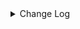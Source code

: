 <details><summary> Change Log </summary>

| Change | Commit | Version |
| --- | --- | --- |
|[Improve][Redis] Optimized Redis connection params (#8841)|https://github.com/apache/seatunnel/commit/e56f06cdf0| dev |
|[Improve] restruct connector common options (#8634)|https://github.com/apache/seatunnel/commit/f3499a6eeb| dev |
|[improve] update Redis connector config option (#8631)|https://github.com/apache/seatunnel/commit/f1c313eea6| dev |
|[Feature][Redis] Flush data when the time reaches checkpoint.interval and update test case (#8308)|https://github.com/apache/seatunnel/commit/e15757bcd7|2.3.9|
|Revert &quot;[Feature][Redis] Flush data when the time reaches checkpoint interval&quot; and &quot;[Feature][CDC] Add &#x27;schema-changes.enabled&#x27; options&quot; (#8278)|https://github.com/apache/seatunnel/commit/fcb2938286|2.3.9|
|[Feature][Redis] Flush data when the time reaches checkpoint.interval (#8198)|https://github.com/apache/seatunnel/commit/2e24941e6a|2.3.9|
|[Hotfix] Fix redis sink NPE (#8171)|https://github.com/apache/seatunnel/commit/6b9074e769|2.3.9|
|[Improve][dist]add shade check rule (#8136)|https://github.com/apache/seatunnel/commit/51ef800016|2.3.9|
|[Feature] [Connector-Redis] Redis connector support delete data (#7994)|https://github.com/apache/seatunnel/commit/02a35c3979|2.3.9|
|[Improve][Connector-V2] Redis support custom key and value (#7888)|https://github.com/apache/seatunnel/commit/ef2c3c7283|2.3.9|
|[Feature][Restapi] Allow metrics information to be associated to logical plan nodes (#7786)|https://github.com/apache/seatunnel/commit/6b7c53d03c|2.3.9|
|[improve][Redis]Redis scan command supports versions 5, 6, 7 (#7666)|https://github.com/apache/seatunnel/commit/6e70cbe334|2.3.8|
|[Improve][Connector] Add multi-table sink option check (#7360)|https://github.com/apache/seatunnel/commit/2489f6446b|2.3.7|
|[Feature][Core] Support using upstream table placeholders in sink options and auto replacement (#7131)|https://github.com/apache/seatunnel/commit/c4ca74122c|2.3.6|
|[Improve][Redis] Redis reader use scan cammnd instead of keys, single mode reader/writer support batch (#7087)|https://github.com/apache/seatunnel/commit/be37f05c07|2.3.6|
|[Feature][Kafka] Support multi-table source read  (#5992)|https://github.com/apache/seatunnel/commit/60104602d1|2.3.6|
|[Improve][Connector-V2]Support multi-table sink feature for redis (#6314)|https://github.com/apache/seatunnel/commit/fed89ae3fc|2.3.5|
|[Feature][Core] Upgrade flink source translation (#5100)|https://github.com/apache/seatunnel/commit/5aabb14a94|2.3.4|
|[Feature][Connector-V2] Support TableSourceFactory/TableSinkFactory on redis  (#5901)|https://github.com/apache/seatunnel/commit/e84dcb8c10|2.3.4|
|[Improve][Common] Introduce new error define rule (#5793)|https://github.com/apache/seatunnel/commit/9d1b2582b2|2.3.4|
|[Improve] Remove use `SeaTunnelSink::getConsumedType` method and mark it as deprecated (#5755)|https://github.com/apache/seatunnel/commit/8de7408100|2.3.4|
|[Improve][Connector-v2][Redis] Redis support select db (#5570)|https://github.com/apache/seatunnel/commit/77fbbbd0ee|2.3.4|
|Support config column/primaryKey/constraintKey in schema (#5564)|https://github.com/apache/seatunnel/commit/eac76b4e50|2.3.4|
|[Feature][Connector-v2][RedisSink]Support redis to set expiration time. (#4975)|https://github.com/apache/seatunnel/commit/b5321ff1d2|2.3.3|
|Merge branch &#x27;dev&#x27; into merge/cdc|https://github.com/apache/seatunnel/commit/4324ee1912|2.3.1|
|[Improve][Project] Code format with spotless plugin.|https://github.com/apache/seatunnel/commit/423b583038|2.3.1|
|[improve][api] Refactoring schema parse (#4157)|https://github.com/apache/seatunnel/commit/b2f573a13e|2.3.1|
|[Improve][build] Give the maven module a human readable name (#4114)|https://github.com/apache/seatunnel/commit/d7cd601051|2.3.1|
|[Improve][Project] Code format with spotless plugin. (#4101)|https://github.com/apache/seatunnel/commit/a2ab166561|2.3.1|
|[Feature][Connector] add get source method to all source connector (#3846)|https://github.com/apache/seatunnel/commit/417178fb84|2.3.1|
|[Hotfix][OptionRule] Fix option rule about all connectors (#3592)|https://github.com/apache/seatunnel/commit/226dc6a119|2.3.0|
|[Improve][Connector-V2][Redis] Unified exception for redis source &amp; sink exception (#3517)|https://github.com/apache/seatunnel/commit/205f782585|2.3.0|
|options in conditional need add to required or optional options (#3501)|https://github.com/apache/seatunnel/commit/51d5bcba10|2.3.0|
|[feature][api] add option validation for the ReadonlyConfig (#3417)|https://github.com/apache/seatunnel/commit/4f824fea36|2.3.0|
|[Feature][Redis Connector V2] Add Redis Connector Option Rules &amp; Improve Redis Connector doc (#3320)|https://github.com/apache/seatunnel/commit/1c10aacb30|2.3.0|
|[Connector-V2] [ElasticSearch] Add ElasticSearch Source/Sink Factory (#3325)|https://github.com/apache/seatunnel/commit/38254e3f26|2.3.0|
|[Improve][Connector-V2][Redis] Support redis cluster connection &amp; user authentication (#3188)|https://github.com/apache/seatunnel/commit/c7275a49cc|2.3.0|
|[DEV][Api] Replace SeaTunnelContext with JobContext and remove singleton pattern (#2706)|https://github.com/apache/seatunnel/commit/cbf82f755c|2.2.0-beta|
|[Feature][Connector-V2] Add redis sink connector (#2647)|https://github.com/apache/seatunnel/commit/71a9e4b019|2.2.0-beta|
|[#2606]Dependency management split (#2630)|https://github.com/apache/seatunnel/commit/fc047be69b|2.2.0-beta|
|[Feature][Connector-V2] Add redis source connector (#2569)|https://github.com/apache/seatunnel/commit/405f7d6f99|2.2.0-beta|

</details>
